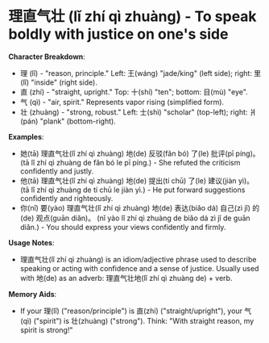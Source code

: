 # **理直气壮 (lǐ zhí qì zhuàng) - To speak boldly with justice on one's side**

**Character Breakdown**:  
- 理 (lǐ) - "reason, principle." Left: 王(wáng) "jade/king" (left side); right: 里(lǐ) "inside" (right side).  
- 直 (zhí) - "straight, upright." Top: 十(shí) "ten"; bottom: 目(mù) "eye".  
- 气 (qì) - "air, spirit." Represents vapor rising (simplified form).  
- 壮 (zhuàng) - "strong, robust." Left: 士(shì) "scholar" (top-left); right: 爿(pán) "plank" (bottom-right).

**Examples**:  
- 她(tā) 理直气壮(lǐ zhí qì zhuàng) 地(de) 反驳(fǎn bó) 了(le) 批评(pī píng)。 (tā lǐ zhí qì zhuàng de fǎn bó le pī píng.) - She refuted the criticism confidently and justly.  
- 他(tā) 理直气壮(lǐ zhí qì zhuàng) 地(de) 提出(tí chū) 了(le) 建议(jiàn yì)。 (tā lǐ zhí qì zhuàng de tí chū le jiàn yì.) - He put forward suggestions confidently and righteously.  
- 你(nǐ) 要(yào) 理直气壮(lǐ zhí qì zhuàng) 地(de) 表达(biǎo dá) 自己(zì jǐ) 的(de) 观点(guān diǎn)。 (nǐ yào lǐ zhí qì zhuàng de biǎo dá zì jǐ de guān diǎn.) - You should express your views confidently and firmly.

**Usage Notes**:  
- 理直气壮(lǐ zhí qì zhuàng) is an idiom/adjective phrase used to describe speaking or acting with confidence and a sense of justice. Usually used with 地(de) as an adverb: 理直气壮地(lǐ zhí qì zhuàng de) + verb.

**Memory Aids**:  
- If your 理(lǐ) ("reason/principle") is 直(zhí) ("straight/upright"), your 气(qì) ("spirit") is 壮(zhuàng) ("strong"). Think: "With straight reason, my spirit is strong!"